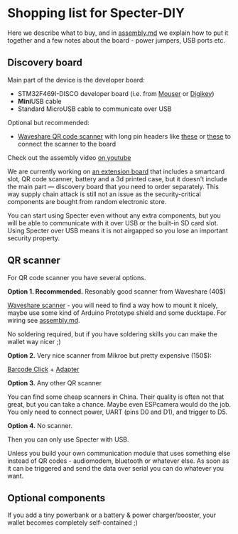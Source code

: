 # Shopping list for Specter-DIY

Here we describe what to buy, and in [assembly.md](./assembly.md) we explain how to put it together and a few notes about the board - power jumpers, USB ports etc.

## Discovery board

Main part of the device is the developer board:

- STM32F469I-DISCO developer board (i.e. from [Mouser](https://eu.mouser.com/ProductDetail/STMicroelectronics/STM32F469I-DISCO?qs=kWQV1gtkNndotCjy2DKZ4w==) or [Digikey](https://www.digikey.com/product-detail/en/stmicroelectronics/STM32F469I-DISCO/497-15990-ND/5428811))
- **Mini**USB cable
- Standard MicroUSB cable to communicate over USB

Optional but recommended:
- [Waveshare QR code scanner](https://www.waveshare.com/barcode-scanner-module.htm) with long pin headers like [these](https://eu.mouser.com/ProductDetail/Samtec/DW-02-10-T-S-571?qs=sGAEpiMZZMvlX3nhDDO4AE5PKXAQeC6NPk%2FcLBS9yKI%3D) or [these](https://www.amazon.com/gp/product/B015KA0RRU/) to connect the scanner to the board

Check out the assembly video [on youtube](https://youtu.be/1H7FqG_FmCw)

We are currently working on [an extension board](../shield) that includes a smartcard slot, QR code scanner, battery and a 3d printed case, but it doesn't include the main part — discovery board that you need to order separately. This way supply chain attack is still not an issue as the security-critical components are bought from random electronic store.

You can start using Specter even without any extra components, but you will be able to communicate with it over USB or the built-in SD card slot. Using Specter over USB means it is not airgapped so you lose an important security property.

## QR scanner

For QR code scanner you have several options.

**Option 1. Recommended.** Resonably good scanner from Waveshare (40$)

[Waveshare scanner](https://www.waveshare.com/barcode-scanner-module.htm) - you will need to find a way how to mount it nicely, maybe use some kind of Arduino Prototype shield and some ducktape. For wiring see [assembly.md](./assembly.md).

No soldering required, but if you have soldering skills you can make the wallet way nicer ;)

**Option 2.** Very nice scanner from Mikroe but pretty expensive (150$):

[Barcode Click](https://www.mikroe.com/barcode-click) + [Adapter](https://www.mikroe.com/arduino-uno-click-shield)

**Option 3.** Any other QR scanner

You can find some cheap scanners in China. Their quality is often not that great, but you can take a chance. Maybe even ESPcamera would do the job. You only need to connect power, UART (pins D0 and D1), and trigger to D5.

**Option 4.** No scanner. 

Then you can only use Specter with USB.

Unless you build your own communication module that uses something else instead of QR codes - audiomodem, bluetooth or whatever else. As soon as it can be triggered and send the data over serial you can do whatever you want.

## Optional components

If you add a tiny powerbank or a battery & power charger/booster, your wallet becomes completely self-contained ;)
